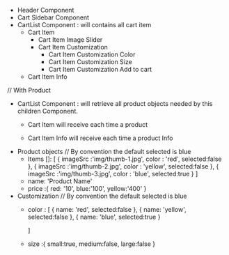- Header Component
- Cart Sidebar Component
- CartList Component : will contains all cart item
  - Cart Item
    - Cart Item Image Slider
    - Cart Item Customization
      - Cart Item Customization Color
      - Cart Item Customization Size
      - Cart Item Customization Add to cart
  - Cart Item Info


// With Product

- CartList Component : will retrieve all product objects
  needed by this children Component.
  - Cart Item will receive each time a product

  - Cart Item Info will receive each time a product Info

* Product objects
  // By convention the default selected is blue
  - Items []: [
      {
        imageSrc :'img/thumb-1.jpg',
        color : 'red',
        selected:false
      },
      {
        imageSrc :'img/thumb-2.jpg',
        color : 'yellow',
        selected:false
      },
      {
        imageSrc :'img/thumb-3.jpg',
        color : 'blue',
        selected:true
      }
    ]
  - name: 'Product Name'
  - price :{
      red: '10',
      blue:'100',
      yellow:'400'
    }
* Customization
    // By convention the default selected is blue
    - color : [
        {
          name: 'red',
          selected:false
        },
        {
          name: 'yellow',
          selected:false
        },
        {
          name: 'blue',
          selected:true
        }

      ]
    - size :{
        small:true,
        medium:false,
        large:false
      }


